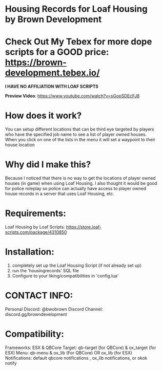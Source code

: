 # Housing Records for Loaf Housing by Brown Development

# Check Out My Tebex for more dope scripts for a GOOD price: https://brown-development.tebex.io/

**I HAVE NO AFFILIATION WITH LOAF SCRIPTS**

**Preview Video**: https://www.youtube.com/watch?v=sGopSDEcFJ8

# How does it work?

You can setup different locations that can be third eye targeted by players who have the 
specified job name to see a list of player owned houses. When you click on one of the
lists in the menu it will set a waypoint to their house location

# Why did I make this?

Because I noticed that there is no way to get the locations of player owned houses (in game)
when using Loaf Housing. I also thought it would be good for police roleplay so police
can actually have access to player owned house records in a server that uses Loaf Housing, etc.

# Requirements: 
Loaf Housing by Loaf Scripts: https://store.loaf-scripts.com/package/4310850

# Installation:
1. completely set up the Loaf Housing Script (if not already set up)
2. run the 'housingrecords' SQL file
3. Configure to your liking/compatibilities  in 'config.lua'

# CONTACT INFO:
Personal Discord: @bwobrown
Discord Channel: discord.gg/browndevelopment

# Compatibility:
Frameworks: ESX & QBCore
Target: qb-target (for QBCore) & ox_target (for ESX)
Menu: qb-menu & ox_lib (For QBCore) OR ox_lib (for ESX)
Notifications: default qbcore notifications , ox_lib notifications, or okok notify
